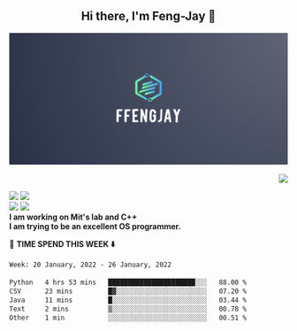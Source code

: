 <h2 align="center"> Hi there, I'm Feng-Jay 👋 </h2>  

![](https://github.com/Feng-Jay/DataStruct/blob/master/Image/1.png)  

<img align="right" src="https://github-readme-stats.vercel.app/api?username=Feng-Jay&show_icons=true&icon_color=CE1D2D&text_color=718096&bg_color=ffffff&hide_title=true" />


&emsp;

![](https://visitor-badge.glitch.me/badge?page_id=Feng-Jay.readme)
![](https://img.shields.io/badge/Concentrate-Cpp-blue)  
![](https://img.shields.io/badge/Rust-primer-orange)
![](https://img.shields.io/badge/Target-OS-9cf)  
**I am working on Mit's lab and C++**  
**I am trying to be an excellent OS programmer.**  


📘 **TIME SPEND THIS WEEK ⬇️**
<!--START_SECTION:waka-->
```text
Week: 20 January, 2022 - 26 January, 2022

Python   4 hrs 53 mins   ██████████████████████░░░   88.00 % 
CSV      23 mins         █▓░░░░░░░░░░░░░░░░░░░░░░░   07.20 % 
Java     11 mins         █░░░░░░░░░░░░░░░░░░░░░░░░   03.44 % 
Text     2 mins          ▒░░░░░░░░░░░░░░░░░░░░░░░░   00.78 % 
Other    1 min           ░░░░░░░░░░░░░░░░░░░░░░░░░   00.51 % 
```
<!--END_SECTION:waka-->
